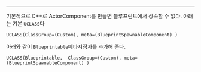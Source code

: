 ---
기본적으로 C++로 ActorComponent를 만들면 블루프린트에서 상속할 수 없다.
아래는 기본 `UCLASS`다
```
UCLASS(ClassGroup=(Custom), meta=(BlueprintSpawnableComponent) )
```

아래와 같이 `Blueprintable`메타지정자를 추가해 준다.
```
UCLASS(Blueprintable,  ClassGroup=(Custom), meta=(BlueprintSpawnableComponent) )
```
